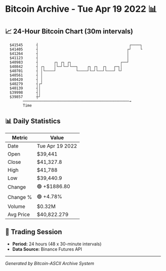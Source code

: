 # Bitcoin Archive - Tue Apr 19 2022 📊

## 📈 24-Hour Bitcoin Chart (30m intervals)

```
  $41545      ┤                                         ┌────┐ 
  $41405      ┤                                        ┌┘    └ 
  $41264      ┤                                        │       
  $41123      ┤                                        │       
  $40983      ┤       ┌┐ ┌┐ ┌┐                      ┌──┘       
  $40842      ┤ ┌┐    │└─┘└─┘└──┐    ┌┐ ┌┐  ┌┐   ┌─┐│          
  $40701      ┤ │└────┘         └────┘└─┘└──┘└───┘ └┘          
  $40561      ┤ │                                              
  $40420      ┤ │                                              
  $40279      ┤┌┘                                              
  $40139      ┤│                                               
  $39998      ┤│                                               
  $39857      ┼┘                                               
        ────────────────────────────────────────────────→
        Time
```

## 📊 Daily Statistics

| Metric | Value |
|--------|-------|
| Date | Tue Apr 19 2022 |
| Open | $39,441 |
| Close | $41,327.8 |
| High | $41,788 |
| Low | $39,440.9 |
| Change | 🟢 +$1886.80 |
| Change % | 🟢 +4.78% |
| Volume | $0.32M |
| Avg Price | $40,822.279 |

## 📅 Trading Session

- **Period:** 24 hours (48 x 30-minute intervals)
- **Data Source:** Binance Futures API

---
*Generated by Bitcoin-ASCII Archive System*
